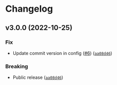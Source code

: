 # Changelog

<!--next-version-placeholder-->

## v3.0.0 (2022-10-25)
### Fix
* Update commit version in config ([#6](https://github.com/ginger-io/transformer-embeddings/issues/6)) ([`aa08d46`](https://github.com/ginger-io/transformer-embeddings/commit/aa08d46e7e1dd5bd65fd05d5cf88a5b9febaa5c3))

### Breaking
* Public release ([`aa08d46`](https://github.com/ginger-io/transformer-embeddings/commit/aa08d46e7e1dd5bd65fd05d5cf88a5b9febaa5c3))
